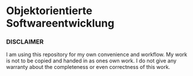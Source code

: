# Objektorientierte Softwareentwicklung

### DISCLAIMER
I am using this repository for my own convenience and workflow.
My work is not to be copied and handed in as ones own work.
I do not give any warranty about the completeness or even correctness of this work.
 
